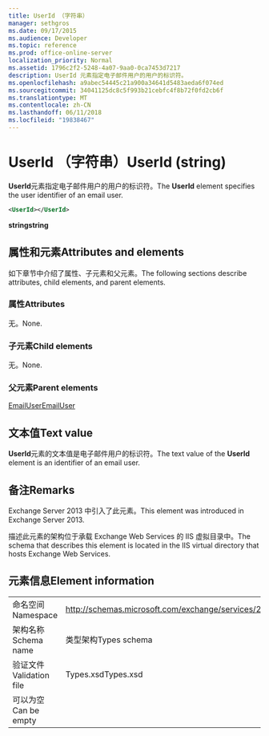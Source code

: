 ```yaml
---
title: UserId （字符串）
manager: sethgros
ms.date: 09/17/2015
ms.audience: Developer
ms.topic: reference
ms.prod: office-online-server
localization_priority: Normal
ms.assetid: 1796c2f2-5248-4a07-9aa0-0ca7453d7217
description: UserId 元素指定电子邮件用户的用户的标识符。
ms.openlocfilehash: a9abec54445c21a900a34641d5483aeda6f074ed
ms.sourcegitcommit: 34041125dc8c5f993b21cebfc4f8b72f0fd2cb6f
ms.translationtype: MT
ms.contentlocale: zh-CN
ms.lasthandoff: 06/11/2018
ms.locfileid: "19838467"
---
```

# <a name="userid-string"></a><span data-ttu-id="bed67-103">UserId （字符串）</span><span class="sxs-lookup"><span data-stu-id="bed67-103">UserId (string)</span></span>

<span data-ttu-id="bed67-104">**UserId**元素指定电子邮件用户的用户的标识符。</span><span class="sxs-lookup"><span data-stu-id="bed67-104">The **UserId** element specifies the user identifier of an email user.</span></span> 
  
```XML
<UserId></UserId>
```

 <span data-ttu-id="bed67-105">**string**</span><span class="sxs-lookup"><span data-stu-id="bed67-105">**string**</span></span>
## <a name="attributes-and-elements"></a><span data-ttu-id="bed67-106">属性和元素</span><span class="sxs-lookup"><span data-stu-id="bed67-106">Attributes and elements</span></span>

<span data-ttu-id="bed67-107">如下章节中介绍了属性、子元素和父元素。</span><span class="sxs-lookup"><span data-stu-id="bed67-107">The following sections describe attributes, child elements, and parent elements.</span></span>
  
### <a name="attributes"></a><span data-ttu-id="bed67-108">属性</span><span class="sxs-lookup"><span data-stu-id="bed67-108">Attributes</span></span>

<span data-ttu-id="bed67-109">无。</span><span class="sxs-lookup"><span data-stu-id="bed67-109">None.</span></span>
  
### <a name="child-elements"></a><span data-ttu-id="bed67-110">子元素</span><span class="sxs-lookup"><span data-stu-id="bed67-110">Child elements</span></span>

<span data-ttu-id="bed67-111">无。</span><span class="sxs-lookup"><span data-stu-id="bed67-111">None.</span></span>
  
### <a name="parent-elements"></a><span data-ttu-id="bed67-112">父元素</span><span class="sxs-lookup"><span data-stu-id="bed67-112">Parent elements</span></span>

[<span data-ttu-id="bed67-113">EmailUser</span><span class="sxs-lookup"><span data-stu-id="bed67-113">EmailUser</span></span>](emailuser.md)
  
## <a name="text-value"></a><span data-ttu-id="bed67-114">文本值</span><span class="sxs-lookup"><span data-stu-id="bed67-114">Text value</span></span>

<span data-ttu-id="bed67-115">**UserId**元素的文本值是电子邮件用户的标识符。</span><span class="sxs-lookup"><span data-stu-id="bed67-115">The text value of the **UserId** element is an identifier of an email user.</span></span> 
  
## <a name="remarks"></a><span data-ttu-id="bed67-116">备注</span><span class="sxs-lookup"><span data-stu-id="bed67-116">Remarks</span></span>

<span data-ttu-id="bed67-117">Exchange Server 2013 中引入了此元素。</span><span class="sxs-lookup"><span data-stu-id="bed67-117">This element was introduced in Exchange Server 2013.</span></span>
  
<span data-ttu-id="bed67-118">描述此元素的架构位于承载 Exchange Web Services 的 IIS 虚拟目录中。</span><span class="sxs-lookup"><span data-stu-id="bed67-118">The schema that describes this element is located in the IIS virtual directory that hosts Exchange Web Services.</span></span>
  
## <a name="element-information"></a><span data-ttu-id="bed67-119">元素信息</span><span class="sxs-lookup"><span data-stu-id="bed67-119">Element information</span></span>

|||
|:-----|:-----|
|<span data-ttu-id="bed67-120">命名空间</span><span class="sxs-lookup"><span data-stu-id="bed67-120">Namespace</span></span>  <br/> |http://schemas.microsoft.com/exchange/services/2006/types  <br/> |
|<span data-ttu-id="bed67-121">架构名称</span><span class="sxs-lookup"><span data-stu-id="bed67-121">Schema name</span></span>  <br/> |<span data-ttu-id="bed67-122">类型架构</span><span class="sxs-lookup"><span data-stu-id="bed67-122">Types schema</span></span>  <br/> |
|<span data-ttu-id="bed67-123">验证文件</span><span class="sxs-lookup"><span data-stu-id="bed67-123">Validation file</span></span>  <br/> |<span data-ttu-id="bed67-124">Types.xsd</span><span class="sxs-lookup"><span data-stu-id="bed67-124">Types.xsd</span></span>  <br/> |
|<span data-ttu-id="bed67-125">可以为空</span><span class="sxs-lookup"><span data-stu-id="bed67-125">Can be empty</span></span>  <br/> ||
   

